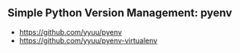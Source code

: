 

## Simple Python Version Management: pyenv   
 
* https://github.com/yyuu/pyenv 
* https://github.com/yyuu/pyenv-virtualenv
